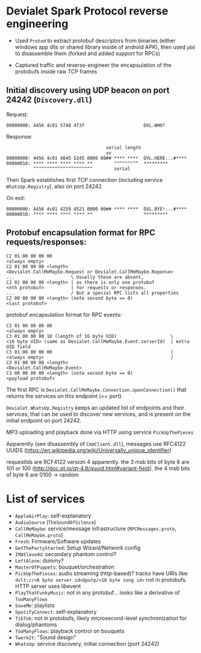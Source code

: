 # Devialet Spark Protocol reverse engineering
- Used `Protod` to extract protobuf descriptors from binaries (either windows app dlls or shared library inside of android APK), then used `pbd` to disassemble them (forked and added support for RPCs)

- Captured traffic and reverse-engineer the encapsulation of the protobufs inside raw TCP frames

## Initial discovery using UDP beacon on port 24242 (`Discovery.dll`)

Request:
```
00000000: 4456 4c01 5748 4f3f                      DVL.WHO?
```

Response:
```
                                     serial length
                                     vv 
00000000: 4456 4c01 4845 5245 0000 00## **** ****  DVL.HERE...#**** 
00000010: **** **** **** **** **        ^^^^^^^^^  *********
          ^^^^^^^^^^^^^^^^^^^^^^        serial
```
Then Spark establishes first TCP connection (including service `WhatsUp.Registry`), also on port 24242

On exit:
```
00000000: 4456 4c01 4259 4521 0000 00## **** ****  DVL.BYE!...#****
00000010: **** **** **** **** **                   *********
```

## Protobuf encapsulation format for RPC requests/responses:
```
C2 01 00 00 00 00
<always empty>
C2 01 00 00 00 <length>
<Devialet.CallMeMaybe.Request or Devialet.CallMeMaybe.Reponse>
...                     \ Usually these are absent,
C2 01 00 00 00 <length> | as there is only one protobuf
<nth protobuf>          | for requests or responses.
...                     / But a special RPC lists all properties
C2 00 00 00 00 <length> (note second byte == 0)
<last protobuf>
```
protobuf encapsulation format for RPC events:
```
C3 01 00 00 00 00
<always empty>
C3 01 00 00 00 10 (length of 16 byte UID)                    \
<16 byte UID> (same as Devialet.CallMeMaybe.Event.serverId)  | extra UID field
C3 01 00 00 00 00                                            |
<always empty>                                               /
C3 01 00 00 00 <length>
<Devialet.CallMeMaybe.Event>
C3 00 00 00 00 <length> (note second byte == 0)
<payload protobuf>
```

The first RPC is `Devialet.CallMeMaybe.Connection.openConnection()` that returns the services on this endpoint (== port)

`Devialet.WhatsUp.Registry` keeps an updated list of endpoints and their services, that can be used to discover new services, and is present on the initial endpoint on port 24242.

<!--```
- Devialet.CallMeMaybe.Request -> Devialet.CallMeMaybe.Reply
- Devialet.CallMeMaybe.ConnectionRequest -> Devialet.CallMeMaybe.ConnectionReply

- Devialet.CallMeMaybe.Request -> Devialet.CallMeMaybe.Reply
- (empty) -> ???

- Devialet.CallMeMaybe.Request -> Devialet.CallMeMaybe.Reply
- (empty) -> (empty)

- Devialet.CallMeMaybe.Request -> Devialet.CallMeMaybe.Reply
- (empty) -> Devialet.CallMeMaybe.ServicesList

- Devialet.CallMeMaybe.Request -> Devialet.CallMeMaybe.Reply
- (empty) -> (empty)
.. repeated
```
-->

<!-- First send a `Devialet.CallMeMaybe.Request` protobuf, the response `Devialet.CallMeMaybe.Reply` contains the RPC parameters. The first RPC is `Devialet.CallMeMaybe.ConnectionRequest`.
Then send the input of the RPC, get the output
 -->
MP3 uploading and playback done via HTTP using service `PickUpThePieces`

Apparently (see disassembly of `CmmClient.dll`), messages use RFC4122 UUIDS (https://en.wikipedia.org/wiki/Universally_unique_identifier)

requestIds are RCF4122 version 4 apparently. the 3 msb bits of byte 8 are 101 or 100 (http://doc.qt.io/qt-4.8/quuid.html#variant-field). the 4 msb bits of byte 6 are 0100 -> random

# List of services
- `AppleAirPlay`: self-explanatory
- `AudioSource` (`TheSoundOfSilence`)
- `CallMeMaybe`: service/message infrastructure (`RPCMessages.proto`, `CallMeMaybe.proto`)
- `Fresh`: Firmware/Software updates
- `GetThePartyStarted`: Setup Wizard/Network config
- `IMASlave4U`: secondary phantom control?
- `LeftAlone`: dummy?
- `MasterOfPuppets`: bouquet/orchestration
- `PickUpThePieces`: audio streaming (http-based)? tracks have URIs like: `dvlt://<8 byte server id>@putp/<18 byte song id>` not in protobufs. HTTP server uses libevent
- `PlayThatFunkyMusic`: not in any protobuf... looks like a derivative of `TooManyFlows`
- `SaveMe`: playlists
- `SpotifyConnect`: self-explanatory
- `TikTok`: not in protobufs, likely microsecond-level synchronization for dialog/phantoms
- `TooManyFlows`: playback control on bouquets
- `TwerkIt`: "Sound design"
- `WhatsUp`: service discovery, initial connection (port 24242)

